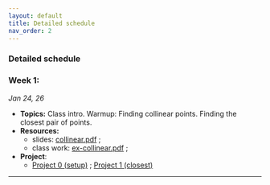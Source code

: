 ```yaml
---
layout: default 
title: Detailed schedule
nav_order: 2
---
```



### Detailed schedule 

### Week 1:

_Jan 24, 26_

- __Topics:__ Class intro. Warmup: Finding collinear points. Finding the closest pair of points. 
- __Resources:__ 
  - slides:   [collinear.pdf](Lectures/L1-intro/cg-collinear.pdf) ;  
  - class work: [ex-collinear.pdf](Lectures/L1-intro/ex-collinear.pdf) ; 
- __Project__: 
  - [Project 0 (setup)](Projects/P0-setup.md) ; [Project 1 (closest)](Projects/P1-closest.md)
 

  
***


